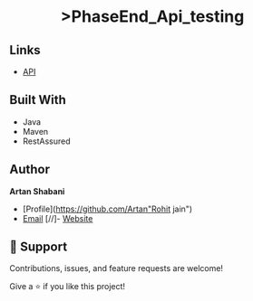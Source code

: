 <h1 align="center">>PhaseEnd_Api_testing</h1>

<p align="center"><A simple java code with Rest Assured for API testing></p>

## Links

- [API](<API Link> "https:gorest.co.in/public/v2/users")



## Built With

- Java
- Maven
- RestAssured

  
## Author

**Artan Shabani**

- [Profile](https://github.com/Artan"Rohit jain")
- [Email](mailto:aartan.shabani@gmail.com?subject=Hi "Hi!")
[//]- [Website](https://kingtechnologies.in "Welcome")

## 🤝 Support

Contributions, issues, and feature requests are welcome!

Give a ⭐️ if you like this project!
